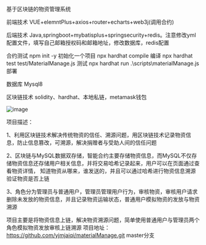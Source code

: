 基于区块链的物资管理系统

前端技术 VUE+elemntPlus+axios+router+echarts+web3j(调用合约)

后端技术 Java,springboot+mybatisplus+springsecurity+redis。注意修改yml配置文件，填写自己邮箱授权码和邮箱地址，修改数据库，redis配置

合约测试 npm init -y 初始化一个项目 npx hardhat compile 编译 npx hardhat test test/MaterialManage.js 测试 npx hardhat run .\scripts\materialManage.js 部署

数据库 Mysql8

区块链技术 solidity、hardhat、本地私链，metamask钱包

![image](https://github.com/yjmjaiqi/materialManage/assets/81315676/c4007748-cad9-4758-9719-9f51dbe6ace9)


项目描述：

1、利用区块链技术解决传统物资的信任、溯源问题，用区块链技术记录物资信息，防止信息篡改，可溯源，解决捐赠者与受助人间的信任问题

2、区块链与MySQL数据双存储，智能合约主要存储物资信息，而MySQL不仅存储物资信息还存储用户相关信息，并将交易哈希记录起来，用户可以在页面通过查看物资详情， 知道物资从哪来，谁发送的，并且可以通过哈希进行物资信息溯源验证物资是否上链

3、角色分为管理员与普通用户，管理员管理用户行为，审核物资，审核用户请求删除未发放的物资信息，并且记录物资运输状态，普通用户模拟物资的发放与物资溯源

项目主要是将物资信息上链，解决物资溯源问题，简单使用普通用户与管理员两个角色模拟物资发放审核上链溯源
项目地址：
    https://github.com/yjmjaiqi/materialManage.git   master分支
